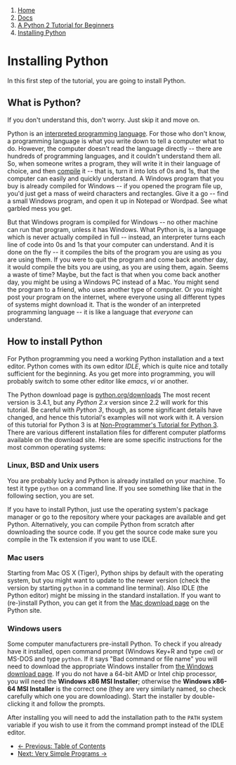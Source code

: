 <!-- -
Title: Installing Python
Description: A beginner level guide to installing Python
- -->

<ol class="breadcrumb">
  <li><a href="/">Home</a></li>
  <li><a href="/docs/">Docs</a></li>
  <li><a href="/docs/a-python-2-tutorial-for-beginners/">A Python 2 Tutorial for Beginners</a></li>
  <li><a href="/docs/a-python-2-tutorial-for-beginners/installing-python/">Installing Python</a></li>
</ol>

Installing Python
=================

In this first step of the tutorial, you are going to install Python.

What is Python?
---------------

If you don't understand this, don't worry. Just skip it and move on.

Python is an [interpreted programming language][1]. For those who don't know, a 
programming language is what you write down to tell a computer what to do. 
However, the computer doesn't read the language directly -- there are hundreds 
of programming languages, and it couldn't understand them all. So, when someone 
writes a program, they will write it in their language of choice, and then 
[compile][2] it -- that is, turn it into lots of 0s and 1s, that the computer 
can easily and quickly understand. A Windows program that you buy is already 
compiled for Windows -- if you opened the program file up, you'd just get a 
mass of weird characters and rectangles. Give it a go -- find a small Windows 
program, and open it up in Notepad or Wordpad. See what garbled mess you get.

But that Windows program is compiled for Windows -- no other machine can run 
that program, unless it has Windows. What Python is, is a language which is 
never actually compiled in full -- instead, an interpreter turns each line of 
code into 0s and 1s that your computer can understand. And it is done on the 
fly -- it compiles the bits of the program you are using as you are using them. 
If you were to quit the program and come back another day, it would compile the 
bits you are using, as you are using them, again. Seems a waste of time? Maybe, 
but the fact is that when you come back another day, you might be using a 
Windows PC instead of a Mac. You might send the program to a friend, who uses 
another type of computer. Or you might post your program on the internet, where 
everyone using all different types of systems might download it. That is the 
wonder of an interpreted programming language -- it is like a language that 
*everyone* can understand.

How to install Python
---------------------

For Python programming you need a working Python installation and a text 
editor. Python comes with its own editor *IDLE*, which is quite nice and 
totally sufficient for the beginning. As you get more into programming, you 
will probably switch to some other editor like *emacs*, *vi* or another.

The Python download page is [python.org/downloads][3] The most recent version 
is 3.4.1, but any *Python 2.x* version since 2.2 will work for this tutorial. 
Be careful with *Python 3*, though, as some significant details have changed, 
and hence this tutorial's examples will not work with it. A version of this 
tutorial for Python 3 is at [Non-Programmer's Tutorial for Python 3][4]. There 
are various different installation files for different computer platforms 
available on the download site. Here are some specific instructions for the 
most common operating systems:

### Linux, BSD and Unix users ###

You are probably lucky and Python is already installed on your machine. To test 
it type `python` on a command line. If you see something like that in the 
following section, you are set.

If you have to install Python, just use the operating system's package manager 
or go to the repository where your packages are available and get Python. 
Alternatively, you can compile Python from scratch after downloading the source 
code. If you get the source code make sure you compile in the Tk extension if 
you want to use IDLE.

### Mac users ###

Starting from Mac OS X (Tiger), Python ships by default with the operating 
system, but you  might want to update to the newer version (check the version 
by starting `python` in a command line terminal). Also IDLE (the Python editor) 
might be missing in the standard installation. If you want to (re-)install 
Python, you can get it from the [Mac download page][5] on the Python site.

### Windows users ###

Some computer manufacturers pre-install Python. To check if you already have it 
installed, open command prompt (Windows Key+R and type `cmd`) or MS-DOS and 
type `python`. If it says "Bad command or file name" you will need to download 
the appropriate Windows installer from [the Windows download page][6]. If you 
do not have a 64-bit AMD or Intel chip processor, you will need the 
**Windows x86 MSI Installer**; otherwise the **Windows x86-64 MSI Installer** 
is the correct one (they are very similarly named, so check carefully which one 
you are downloading). Start the installer by double-clicking it and follow the 
prompts.

After installing you will need to add the installation path to the `PATH` 
system variable if you wish to use it from the command prompt instead of the 
IDLE editor.

<ul class='pager'>
  <li class='previous'>
    <a href='/docs/a-python-2-tutorial-for-beginners/'>
      &larr; Previous: Table of Contents</a>
  </li>
  <li class='next'>
    <a href='/docs/a-python-2-tutorial-for-beginners/very-simple-programs/'>
      Next: Very Simple Programs &rarr;
    </a>
  </li>
</ul>

<!-- Links -->
[1]: https://en.wikipedia.org/wiki/interpreted_programming_language "Interpreted Programming Language"
[2]: https://en.wikipedia.org/wiki/compiler "Compiler"
[3]: https://www.python.org/downloads/ "Python Downloads"
[4]: https://en.wikibooks.org/wiki/Non-Programmer%27s_Tutorial_for_Python_3
[5]: https://www.python.org/downloads/mac-osx/ "Python Downloads for Mac"
[6]: https://www.python.org/download/releases/2.7.8/ "Python Downloads for Windows"
